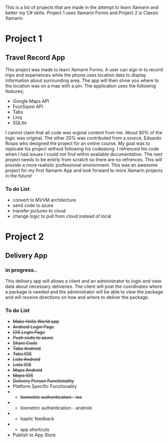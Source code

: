 This is a list of projects that are made in the attempt to learn Xamarin and better my C# skills. Project 1 uses Xamarin Forms and Project 2 is Classic Xamarin.

# Project 1
## Travel Record App
This project was made to learn Xamarin Forms. A user can sign in to record trips and experiences while the phone uses location data to display information about surrounding area. The app will then show you where to the location was on a map with a pin. The application uses the following features;
- Google Maps API
- FourSqure API
- Tabs
- Linq
- SQLite

I cannot claim that all code was orginal content from me. About 80% of the logic was original. The other 20% was contributed from a source, Eduardo Rosas who designed the project for an online course. My goal was to replicate his project without following his codealong. I refrenced his code when I had issues I could not find within available documentation. The next project needs to be entirly from scratch so there are no refrences. This will provide a more realistic professional environment. This was an awesome project for my first Xamarin App and look forward to more Xamarin projects in the future!

### To do List
- convert to MVVM architecture
- send code to azure
- transfer pictures to cloud
- change logic to pull from cloud instead of local

# Project 2
## Delivery App
### in progress..
This delivery app will allows a client and an administrator to login and view data about necessary deliveries. The client will post the coordinates where a package is needed and the administrator will be able to view the package and will receive directions on how and where to deliver the package.

### To do List
- ~~Make Hello World app~~
- ~~Android Login Page~~
- ~~IOS Login Page~~
- ~~Push code to azure~~
- ~~Share Code~~
- ~~Tabs Android~~
- ~~Tabs IOS~~
- ~~Lists Android~~
- ~~Lists IOS~~
- ~~Maps Android~~
- ~~Maps IOS~~
- ~~Delivery Person Functionality~~
- Platform Specific Functionality
- - ~~biometric authentication - ios~~
- - biometric authentication - android
- - haptic feedback
- - app shortcuts
- Publish to App Store
